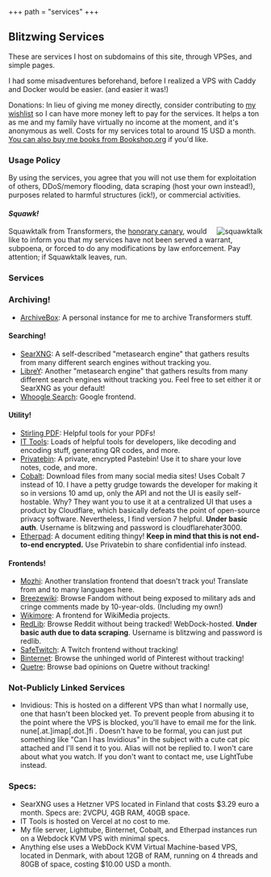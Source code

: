 +++
path = "services"
+++

Blitzwing Services
------------------

These are services I host on subdomains of this site, through VPSes, and simple pages.

I had some misadventures beforehand, before I realized a VPS with Caddy and Docker would be easier. (and easier it was!)

Donations: In lieu of giving me money directly, consider contributing to [my wishlist](https://throne.com/gigirassy) so I can have more money left to pay for the services. It helps a ton as me and my family have virtually no income at the moment, and it's anonymous as well. Costs for my services total to around 15 USD a month. [You can also buy me books from Bookshop.org](https://bookshop.org/wishlists/61ca8d380887896314d43867300b67839f0ef315) if you'd like.

### Usage Policy

By using the services, you agree that you will not use them for exploitation of others, DDoS/memory flooding, data scraping (host your own instead!), purposes related to harmful structures (ick!), or commercial activities.

#### _Squawk!_

<span style="float:right;">![squawktalk](/squawktalk.png)</span> Squawktalk from Transformers, the [honorary canary](https://www.eff.org/deeplinks/2014/04/warrant-canary-faq), would like to inform you that my services have not been served a warrant, subpoena, or forced to do any modifications by law enforcement. Pay attention; if Squawktalk leaves, run.

### Services

### Archiving!

*   [ArchiveBox](https://ab.blitzw.in): A personal instance for me to archive Transformers stuff.

#### Searching!

*   [SearXNG](https://search.blitzw.in/): A self-described "metasearch engine" that gathers results from many different search engines without tracking you.
*   [LibreY](https://libre.blitzw.in/): Another "metasearch engine" that gathers results from many different search engines without tracking you. Feel free to set either it or SearXNG as your default!
*   [Whoogle Search](https://wh.blitzw.in): Google frontend.


#### Utility!

*   [Stirling PDF](https://pdf.blitzw.in): Helpful tools for your PDFs!
*   [IT Tools](https://tools.blitzw.in): Loads of helpful tools for developers, like decoding and encoding stuff, generating QR codes, and more.
*   [Privatebin](https://bin.blitzw.in): A private, encrypted Pastebin! Use it to share your love notes, code, and more.
*   [Cobalt](https://co.blitzw.in): Download files from many social media sites! Uses Cobalt 7 instead of 10. I have a petty grudge towards the developer for making it so in versions 10 amd up, only the API and not the UI is easily self-hostable. Why? They want you to use it at a centralized UI that uses a product by Cloudflare, which basically defeats the point of open-source privacy software. Nevertheless, I find version 7 helpful. **Under basic auth**. Username is blitzwing and password is cloudflarehater3000.
*   [Etherpad](https://eth.blitzw.in): A document editing thingy! **Keep in mind that this is not end-to-end encrypted.** Use Privatebin to share confidential info instead.

#### Frontends!

*   [Mozhi](https://moz.blitzw.in): Another translation frontend that doesn't track you! Translate from and to many languages here.
*   [Breezewiki](https://fan.blitzw.in): Browse Fandom without being exposed to military ads and cringe comments made by 10-year-olds. (Including my own!)
*   [Wikimore](https://wikimore.blitzw.in): A frontend for WikiMedia projects.
*   [RedLib](https://rl.blitzw.in): Browse Reddit without being tracked! WebDock-hosted. **Under basic auth due to data scraping**. Username is blitzwing and password is redlib.
*   [SafeTwitch](https://twitch.blitzw.in): A Twitch frontend without tracking!
*   [Binternet](https://pin.blitzw.in): Browse the unhinged world of Pinterest without tracking!
*   [Quetre](https://q.blitzw.in): Browse bad opinions on Quetre without tracking!

### Not-Publicly Linked Services

*   Invidious: This is hosted on a different VPS than what I normally use, one that hasn't been blocked yet. To prevent people from abusing it to the point where the VPS is blocked, you'll have to email me for the link. nune\[.at.\]imap\[.dot.\]fi . Doesn't have to be formal, you can just put something like "Can I has Invidious" in the subject with a cute cat pic attached and I'll send it to you. Alias will not be replied to. I won't care about what you watch. If you don't want to contact me, use LightTube instead.

### Specs:

* SearXNG uses a Hetzner VPS located in Finland that costs $3.29 euro a month. Specs are: 2VCPU, 4GB RAM, 40GB space.
* IT Tools is hosted on Vercel at no cost to me.
* My file server, Lighttube, Binternet, Cobalt, and Etherpad instances run on a Webdock KVM VPS with minimal specs.
* Anything else uses a WebDock KVM Virtual Machine-based VPS, located in Denmark, with about 12GB of RAM, running on 4 threads and 80GB of space, costing $10.00 USD a month.
